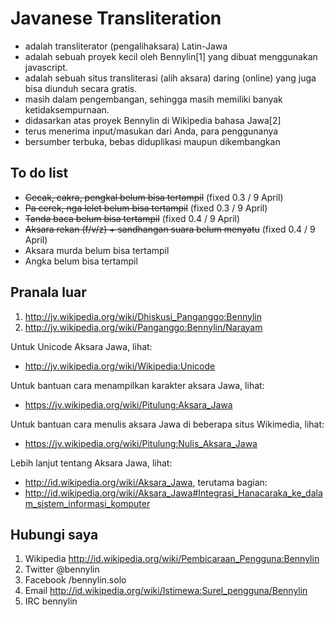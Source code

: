 Javanese Transliteration
========================

* adalah transliterator (pengalihaksara) Latin-Jawa
* adalah sebuah proyek kecil oleh Bennylin[1] yang dibuat menggunakan javascript.
* adalah sebuah situs transliterasi (alih aksara) daring (online) yang juga bisa diunduh secara gratis.
* masih dalam pengembangan, sehingga masih memiliki banyak ketidaksempurnaan.
* didasarkan atas proyek Bennylin di Wikipedia bahasa Jawa[2]
* terus menerima input/masukan dari Anda, para penggunanya
* bersumber terbuka, bebas diduplikasi maupun dikembangkan

To do list
----------
* <s>Cecak, cakra, pengkal belum bisa tertampil</s> (fixed 0.3 / 9 April)
* <s>Pa cerek, nga lelet belum bisa tertampil</s> (fixed 0.3 / 9 April)
* <s>Tanda baca belum bisa tertampil</s> (fixed 0.4 / 9 April)
* <s>Aksara rekan (f/v/z) + sandhangan suara belum menyatu</s> (fixed 0.4 / 9 April)
* Aksara murda belum bisa tertampil
* Angka belum bisa tertampil

Pranala luar
------------
1. http://jv.wikipedia.org/wiki/Dhiskusi_Panganggo:Bennylin
2. http://jv.wikipedia.org/wiki/Panganggo:Bennylin/Narayam

Untuk Unicode Aksara Jawa, lihat:
* http://jv.wikipedia.org/wiki/Wikipedia:Unicode

Untuk bantuan cara menampilkan karakter aksara Jawa, lihat:
* https://jv.wikipedia.org/wiki/Pitulung:Aksara_Jawa

Untuk bantuan cara menulis aksara Jawa di beberapa situs Wikimedia, lihat:
* https://jv.wikipedia.org/wiki/Pitulung:Nulis_Aksara_Jawa

Lebih lanjut tentang Aksara Jawa, lihat:
* http://id.wikipedia.org/wiki/Aksara_Jawa, terutama bagian: 
* http://id.wikipedia.org/wiki/Aksara_Jawa#Integrasi_Hanacaraka_ke_dalam_sistem_informasi_komputer

Hubungi saya
------------
1. Wikipedia http://id.wikipedia.org/wiki/Pembicaraan_Pengguna:Bennylin
2. Twitter @bennylin
3. Facebook /bennylin.solo
4. Email http://id.wikipedia.org/wiki/Istimewa:Surel_pengguna/Bennylin
5. IRC bennylin
